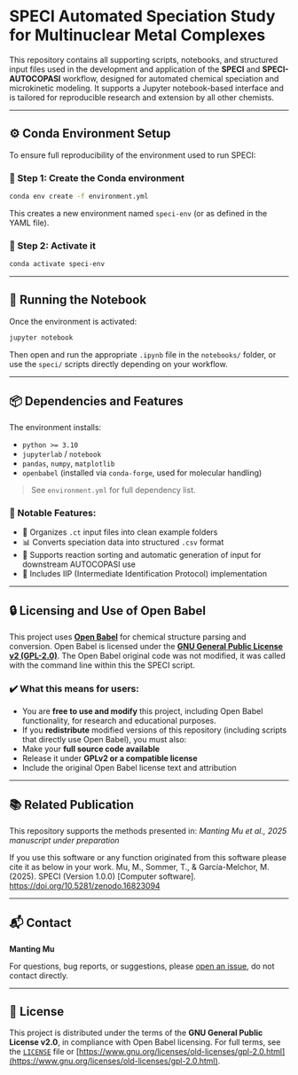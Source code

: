# SPECI Automated Speciation Study for Multinuclear Metal Complexes

This repository contains all supporting scripts, notebooks, and structured input files used in the development and application of the **SPECI** and **SPECI-AUTOCOPASI** workflow, designed for automated chemical speciation and microkinetic modeling. It supports a Jupyter notebook-based interface and is tailored for reproducible research and extension by all other chemists.

---


## ⚙️ Conda Environment Setup

To ensure full reproducibility of the environment used to run SPECI:

### 🧪 Step 1: Create the Conda environment

```bash
conda env create -f environment.yml
```

This creates a new environment named `speci-env` (or as defined in the YAML file).

### 🧬 Step 2: Activate it

```bash
conda activate speci-env
```

---

## 🚀 Running the Notebook

Once the environment is activated:

```bash
jupyter notebook
```

Then open and run the appropriate `.ipynb` file in the `notebooks/` folder, or use the `speci/` scripts directly depending on your workflow.

---

## 📦 Dependencies and Features

The environment installs:

- `python >= 3.10`
- `jupyterlab` / `notebook`
- `pandas`, `numpy`, `matplotlib`
- `openbabel` (installed via `conda-forge`, used for molecular handling)

> See `environment.yml` for full dependency list.

### 🧪 Notable Features:
- 📁 Organizes `.ct` input files into clean example folders
- 📊 Converts speciation data into structured `.csv` format
- 🔎 Supports reaction sorting and automatic generation of input for downstream AUTOCOPASI use
- 🧠 Includes IIP (Intermediate Identification Protocol) implementation

---

## 🔒 Licensing and Use of Open Babel

This project uses **[Open Babel](http://openbabel.org/)** for chemical structure parsing and conversion. Open Babel is licensed under the [**GNU General Public License v2 (GPL-2.0)**](https://www.gnu.org/licenses/old-licenses/gpl-2.0.html). The Open Babel original code was not modified, it was called with the command line within this the SPECI script.

### ✔️ What this means for users:
- You are **free to use and modify** this project, including Open Babel functionality, for research and educational purposes.
- If you **redistribute** modified versions of this repository (including scripts that directly use Open Babel), you must also:
- Make your **full source code available**
- Release it under **GPLv2 or a compatible license**
- Include the original Open Babel license text and attribution

---

## 📚 Related Publication

This repository supports the methods presented in:
*Manting Mu et al., 2025 manuscript under preparation*  

If you use this software or any function originated from this software please cite it as below in your work.
Mu, M., Sommer, T., & García-Melchor, M. (2025). SPECI (Version 1.0.0) [Computer software]. https://doi.org/10.5281/zenodo.16823094

---

## 📬 Contact

**Manting Mu**

For questions, bug reports, or suggestions, please [open an issue](https://github.com/Manting-Mu/OLIGO/issues), do not contact directly.

---

## 📄 License

This project is distributed under the terms of the **GNU General Public License v2.0**, in compliance with Open Babel licensing. For full terms, see the [`LICENSE`](https://www.gnu.org/licenses/old-licenses/gpl-2.0.txt) file or [https://www.gnu.org/licenses/old-licenses/gpl-2.0.html](https://www.gnu.org/licenses/old-licenses/gpl-2.0.html).
